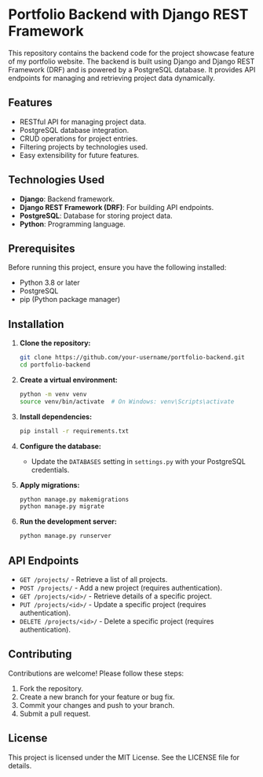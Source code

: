 # Portfolio Backend with Django REST Framework

This repository contains the backend code for the project showcase feature of my portfolio website. The backend is built using Django and Django REST Framework (DRF) and is powered by a PostgreSQL database. It provides API endpoints for managing and retrieving project data dynamically.

## Features
- RESTful API for managing project data.
- PostgreSQL database integration.
- CRUD operations for project entries.
- Filtering projects by technologies used.
- Easy extensibility for future features.

## Technologies Used
- **Django**: Backend framework.
- **Django REST Framework (DRF)**: For building API endpoints.
- **PostgreSQL**: Database for storing project data.
- **Python**: Programming language.

## Prerequisites
Before running this project, ensure you have the following installed:
- Python 3.8 or later
- PostgreSQL
- pip (Python package manager)

## Installation

1. **Clone the repository:**
   ```bash
   git clone https://github.com/your-username/portfolio-backend.git
   cd portfolio-backend
   ```

2. **Create a virtual environment:**
   ```bash
   python -m venv venv
   source venv/bin/activate  # On Windows: venv\Scripts\activate
   ```

3. **Install dependencies:**
   ```bash
   pip install -r requirements.txt
   ```

4. **Configure the database:**
   - Update the `DATABASES` setting in `settings.py` with your PostgreSQL credentials.

5. **Apply migrations:**
   ```bash
   python manage.py makemigrations
   python manage.py migrate
   ```

6. **Run the development server:**
   ```bash
   python manage.py runserver
   ```

## API Endpoints

- `GET /projects/` - Retrieve a list of all projects.
- `POST /projects/` - Add a new project (requires authentication).
- `GET /projects/<id>/` - Retrieve details of a specific project.
- `PUT /projects/<id>/` - Update a specific project (requires authentication).
- `DELETE /projects/<id>/` - Delete a specific project (requires authentication).

## Contributing
Contributions are welcome! Please follow these steps:
1. Fork the repository.
2. Create a new branch for your feature or bug fix.
3. Commit your changes and push to your branch.
4. Submit a pull request.

## License
This project is licensed under the MIT License. See the LICENSE file for details.


